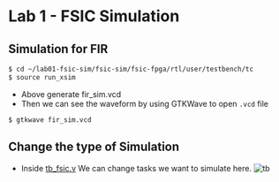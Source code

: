 # Lab 1 - FSIC Simulation

## Simulation for FIR

``` bash
$ cd ~/lab01-fsic-sim/fsic-sim/fsic-fpga/rtl/user/testbench/tc
$ source run_xsim
```
- Above generate fir_sim.vcd
- Then we can see the waveform by using GTKWave to open `.vcd` file

``` bash=
$ gtkwave fir_sim.vcd
```


## Change the type of Simulation

- Inside [tb_fsic.v](https://github.com/vic9112/Advance_SOC/blob/main/lab01%20-%20fsic-sim/fsic_fpga/rtl/user/testbench/tb_fsic.v)
  We can change tasks we want to simulate here.
  ![tb](https://github.com/vic9112/Advance_SOC/assets/137171415/8ceb0493-1daa-49ac-b953-68c3e9f7fe72)

